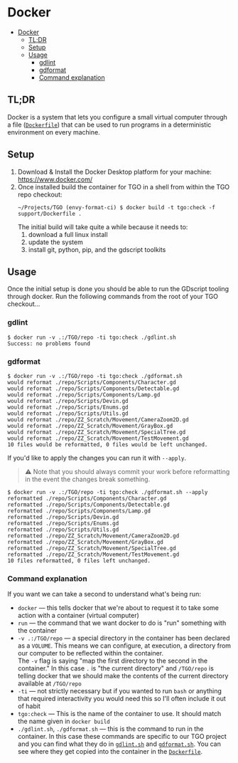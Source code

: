 # Docker

- [Docker](#docker)
  - [TL;DR](#tldr)
  - [Setup](#setup)
  - [Usage](#usage)
    - [gdlint](#gdlint)
    - [gdformat](#gdformat)
    - [Command explanation](#command-explanation)

## TL;DR

Docker is a system that lets you configure a small virtual computer through
a file ([`Dockerfile`](../support/Dockerfile)) that can be used to run programs
in a deterministic environment on every machine.

## Setup

1. Download & Install the Docker Desktop platform for your machine: https://www.docker.com/
2. Once installed build the container for TGO in a shell from within the TGO repo checkout:  
   ```
   ~/Projects/TGO (envy-format-ci) $ docker build -t tgo:check -f support/Dockerfile .
   ```
   The initial build will take quite a while because it needs to:
   1. download a full linux install
   2. update the system
   3. install git, python, pip, and the gdscript toolkits

## Usage

Once the initial setup is done you should be able to run the GDscript tooling through docker.
Run the following commands from the root of your TGO checkout...

### gdlint

```
$ docker run -v .:/TGO/repo -ti tgo:check ./gdlint.sh
Success: no problems found
```

### gdformat

```
$ docker run -v .:/TGO/repo -ti tgo:check ./gdformat.sh
would reformat ./repo/Scripts/Components/Character.gd
would reformat ./repo/Scripts/Components/Detectable.gd
would reformat ./repo/Scripts/Components/Lamp.gd
would reformat ./repo/Scripts/Devin.gd
would reformat ./repo/Scripts/Enums.gd
would reformat ./repo/Scripts/Utils.gd
would reformat ./repo/ZZ_Scratch/Movement/CameraZoom2D.gd
would reformat ./repo/ZZ_Scratch/Movement/GrayBox.gd
would reformat ./repo/ZZ_Scratch/Movement/SpecialTree.gd
would reformat ./repo/ZZ_Scratch/Movement/TestMovement.gd
10 files would be reformatted, 0 files would be left unchanged.
```

If you'd like to apply the changes you can run it with `--apply`.

> :warning: Note that you should always commit your work before reformatting in the event the
> changes break something.

```
$ docker run -v .:/TGO/repo -ti tgo:check ./gdformat.sh --apply
reformatted ./repo/Scripts/Components/Character.gd
reformatted ./repo/Scripts/Components/Detectable.gd
reformatted ./repo/Scripts/Components/Lamp.gd
reformatted ./repo/Scripts/Devin.gd
reformatted ./repo/Scripts/Enums.gd
reformatted ./repo/Scripts/Utils.gd
reformatted ./repo/ZZ_Scratch/Movement/CameraZoom2D.gd
reformatted ./repo/ZZ_Scratch/Movement/GrayBox.gd
reformatted ./repo/ZZ_Scratch/Movement/SpecialTree.gd
reformatted ./repo/ZZ_Scratch/Movement/TestMovement.gd
10 files reformatted, 0 files left unchanged.
```

### Command explanation
If you want we can take a second to understand what's being run:

- `docker` &mdash; this tells docker that we're about to request it to take some action with a container (virtual computer)
- `run` &mdash; the command that we want docker to do is "run" something with the container
- `-v .:/TGO/repo` &mdash; a special directory in the container has been declared as a `VOLUME`. This means we can configure, at execution, a directory from our computer to be reflected within the container.  
  The `-v` flag is saying "map the first directory to the second in the container." In this case `.` is "the current directory" and `/TGO/repo` is telling docker that we should make the contents of the current directory available at `/TGO/repo`
- `-ti` &mdash; not strictly necessary but if you wanted to run `bash` or anything that required interactivity you would need this so I'll often include it out of habit
- `tgo:check` &mdash; This is the name of the container to use. It should match the name given in `docker build`
- `./gdlint.sh`, `./gdformat.sh` &mdash; this is the command to run in the container. In this case these commands are specific to our TGO project and you can find what they do in [`gdlint.sh`](../support/gdlint.sh) and [`gdformat.sh`](../support/gdformat.sh). You can see where they get copied into the container in the [`Dockerfile`](../support/Dockerfile).
